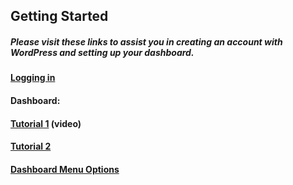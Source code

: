 ## Getting Started

##### Please visit these links to assist you in creating an account with WordPress and setting up your dashboard.

#### [Logging in](https://easywpguide.com/wordpress-manual/login/)

#### Dashboard:

#### [Tutorial 1](http://umw.domains/wordpress-basics/#dashboard) \(video\)

#### [Tutorial 2](https://easywpguide.com/wordpress-manual/dashboard/)

#### [Dashboard Menu Options](https://easywpguide.com/wordpress-manual/dashboard/dashboard-menu-options/)



